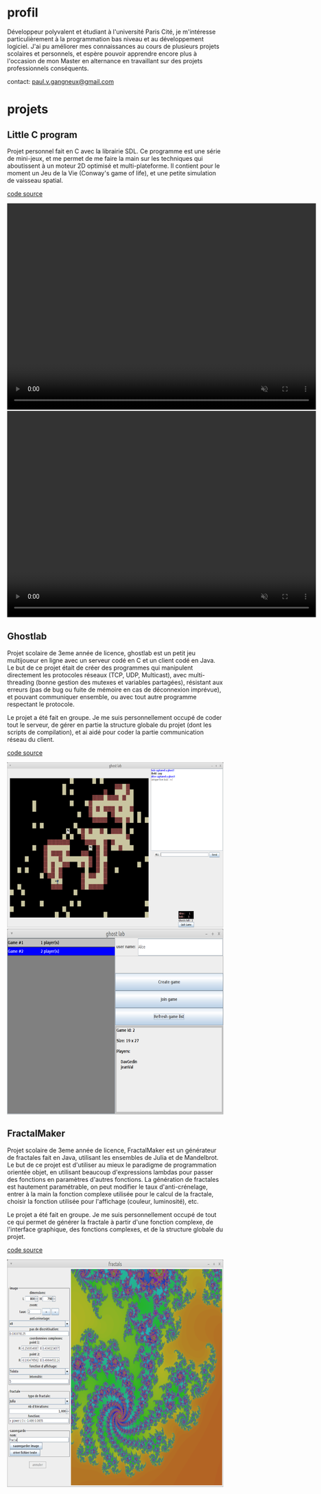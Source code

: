 # profil

Développeur polyvalent et étudiant à l'université Paris Cité, je m'intéresse particulièrement à la programmation bas niveau et au développement logiciel. J'ai pu améliorer mes connaissances au cours de plusieurs projets scolaires et personnels, et espère pouvoir apprendre encore plus à l'occasion de mon Master en alternance en travaillant sur des projets professionnels conséquents.

contact: paul.v.gangneux@gmail.com 

# projets

## Little C program

Projet personnel fait en C avec la librairie SDL. Ce programme est une série de mini-jeux, et me permet de me faire la main sur les techniques qui aboutissent à un moteur 2D optimisé et multi-plateforme.
Il contient pour le moment un Jeu de la Vie (Conway's game of life), et une petite simulation de vaisseau spatial.

[code source](https://github.com/paul-gangneux/little-c-program)

<video width="720" height="480" controls loop autoplay muted>
  <source src="vids/gameoflife.mp4" type="video/mp4">
  Your browser does not support the video tag.
</video>

<video width="720" height="480" controls loop autoplay muted>
  <source src="vids/space.mp4" type="video/mp4">
  Your browser does not support the video tag.
</video>


## Ghostlab

Projet scolaire de 3eme année de licence, ghostlab est un petit jeu multijoueur en ligne avec un serveur codé en C et un client codé en Java. Le but de ce projet était de créer des programmes qui manipulent directement les protocoles réseaux (TCP, UDP, Multicast), avec multi-threading (bonne gestion des mutexes et variables partagées), résistant aux erreurs (pas de bug ou fuite de mémoire en cas de déconnexion imprévue), et pouvant communiquer ensemble, ou avec tout autre programme respectant le protocole.

Le projet a été fait en groupe. Je me suis personnellement occupé de coder tout le serveur, de gérer en partie la structure globale du projet (dont les scripts de compilation), et ai aidé pour coder la partie communication réseau du client.

[code source](https://github.com/paul-gangneux/ghostlab)

<img width="720" height="384" src="pics/ghostlab2.png" frameborder="0">

<img width="720" height="432" src="pics/ghostlab1.png" frameborder="0">


## FractalMaker

Projet scolaire de 3eme année de licence, FractalMaker est un générateur de fractales fait en Java, utilisant les ensembles de Julia et de Mandelbrot. Le but de ce projet est d'utiliser au mieux le paradigme de programmation orientée objet, en utilisant beaucoup d'expressions lambdas pour passer des fonctions en paramètres d'autres fonctions. La génération de fractales est hautement paramétrable, on peut modifier le taux d'anti-crénelage, entrer à la main la fonction complexe utilisée pour le calcul de la fractale, choisir la fonction utilisée pour l'affichage (couleur, luminosité), etc.

Le projet a été fait en groupe. Je me suis personnellement occupé de tout ce qui permet de générer la fractale à partir d'une fonction complexe, de l'interface graphique, des fonctions complexes, et de la structure globale du projet.

[code source](https://github.com/paul-gangneux/fractal-generator-java)

<img width="720" height="529" src="pics/fractalmaker.png" frameborder="0">
